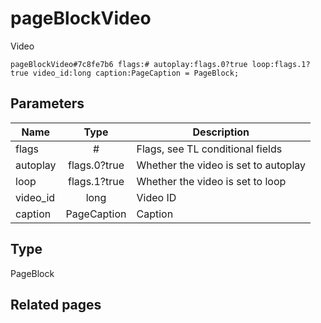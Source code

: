 # pageBlockVideo
Video

```
pageBlockVideo#7c8fe7b6 flags:# autoplay:flags.0?true loop:flags.1?true video_id:long caption:PageCaption = PageBlock;
```

## Parameters
| Name | Type | Description |
| ---- | :----: | ----------- |
| flags | # | Flags, see TL conditional fields |
| autoplay | flags.0?true | Whether the video is set to autoplay |
| loop | flags.1?true | Whether the video is set to loop |
| video_id | long | Video ID |
| caption | PageCaption | Caption |


## Type
PageBlock

## Related pages

